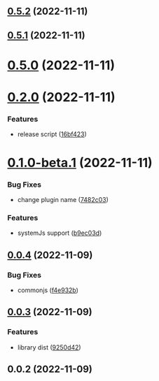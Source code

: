 ## [0.5.2](https://github.com/jacekkarczmarczyk/importmap-plugin/compare/v0.5.1...v0.5.2) (2022-11-11)



## [0.5.1](https://github.com/jacekkarczmarczyk/importmap-plugin/compare/v0.5.0...v0.5.1) (2022-11-11)



# [0.5.0](https://github.com/jacekkarczmarczyk/importmap-plugin/compare/v0.2.0...v0.5.0) (2022-11-11)



# [0.2.0](https://github.com/jacekkarczmarczyk/importmap-plugin/compare/v0.1.0-beta.1...v0.2.0) (2022-11-11)


### Features

* release script ([16bf423](https://github.com/jacekkarczmarczyk/importmap-plugin/commit/16bf423c4288bd95325137b029ad3a3d80445f04))



# [0.1.0-beta.1](https://github.com/jacekkarczmarczyk/importmap-plugin/compare/v0.0.4...v0.1.0-beta.1) (2022-11-11)


### Bug Fixes

* change plugin name ([7482c03](https://github.com/jacekkarczmarczyk/importmap-plugin/commit/7482c03a64c64a15b014d5acff8890b201ecdb41))


### Features

* systemJs support ([b9ec03d](https://github.com/jacekkarczmarczyk/importmap-plugin/commit/b9ec03d70b4304c928c0b905ba3100090a1e4861))



## [0.0.4](https://github.com/jacekkarczmarczyk/importmap-plugin/compare/v0.0.3...v0.0.4) (2022-11-09)


### Bug Fixes

* commonjs ([f4e932b](https://github.com/jacekkarczmarczyk/importmap-plugin/commit/f4e932ba1c3443c472527ec367e2a948a386ba84))



## [0.0.3](https://github.com/jacekkarczmarczyk/importmap-plugin/compare/v0.0.2...v0.0.3) (2022-11-09)


### Features

* library dist ([9250d42](https://github.com/jacekkarczmarczyk/importmap-plugin/commit/9250d42005730978b7e67e47a91a14c95d07d140))



## 0.0.2 (2022-11-09)



